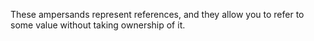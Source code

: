 These ampersands represent references, and they allow you to refer to some value without taking ownership of it.